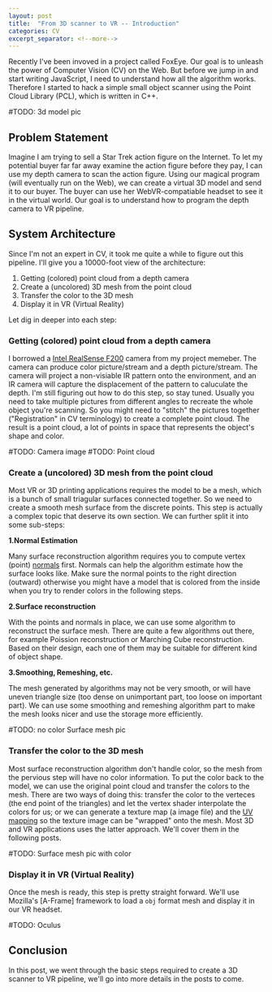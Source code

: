 ```yaml
---
layout: post
title:  "From 3D scanner to VR -- Introduction"
categories: CV
excerpt_separator: <!--more-->
---
```


  Recently I've been invoved in a project called FoxEye. Our goal is to unleash the power of Computer Vision (CV)  on the Web. But before we jump in and start writing JavaScript, I need to understand how all the algorithm works. Therefore I started to hack a simple small object scanner using the Point Cloud Library (PCL), which is written in C++. 

#TODO: 3d model pic
 
<!--more-->

## Problem Statement

Imagine I am trying to sell a Star Trek action figure on the Internet. To let my potential buyer far far away examine the action figure before they pay, I can use my depth camera to scan the action figure. Using our magical program (will eventually run on the Web), we can create a virtual 3D model and send it to our buyer. The buyer can use her WebVR-compatiable headset to see it in the virtual world. Our goal is to understand how to program the depth camera to VR pipeline.

## System Architecture

Since I'm not an expert in CV, it took me quite a while to figure out this pipeline. I'll give you a 10000-foot view of the architecture:

1. Getting (colored) point cloud from a depth camera
2. Create a (uncolored) 3D mesh from the point cloud
3. Transfer the color to the 3D mesh
4. Display it in VR (Virtual Reality)

Let dig in deeper into each step:

### Getting (colored) point cloud from a depth camera
I borrowed a [Intel RealSense F200](TODO) camera from my project memeber. The camera can produce color picture/stream and a depth picture/stream. The camera will project a non-visiable IR pattern onto the environment, and an IR camera will capture the displacement of the pattern to caluculate the depth. I'm still figuring out how to do this step, so stay tuned. Usually you need to take multiple pictures from different angles to recreate the whole object you're scanning. So you might need to "stitch" the pictures together ("Registration" in CV terminology) to create a complete point cloud. The result is a point cloud, a lot of points in space that represents the object's shape and color.

#TODO: Camera image
#TODO: Point cloud

### Create a (uncolored) 3D mesh from the point cloud
Most VR or 3D printing applications requires the model to be a mesh, which is a bunch of small triagular surfaces connected together. So we need to create a smooth mesh surface from the discrete points. This step is actually a complex topic that deserve its own section. We can further split it into some sub-steps:

**1.Normal Estimation**

Many surface reconstruction algorithm requires you to compute vertex (point) [normals](TODO) first. Normals can help the algorithm estimate how the surface looks like. Make sure the normal points to the right direction (outward) otherwise you might have a model that is colored from the inside when you try to render colors in the following steps.


**2.Surface reconstruction**

  With the points and normals in place, we can use some algorithm to reconstruct the surface mesh. There are quite a few algorithms out there, for example Poission reconstruction or Marching Cube reconstruction. Based on their design, each one of them may be suitable for different kind of object shape.

**3.Smoothing, Remeshing, etc.**

  The mesh generated by algorithms may not be very smooth, or will have uneven triangle size (too dense on unimportant part, too loose on important part). We can use some smoothing and remeshing algorithm part to make the mesh looks nicer and use the storage more efficiently.

#TODO: no color Surface mesh pic

### Transfer the color to the 3D mesh
Most surface reconstruction algorithm don't handle color, so the mesh from the pervious step will have no color information. To put the color back to the model, we can use the original point cloud and transfer the colors to the mesh. There are two ways of doing this: transfer the color to the verteces (the end point of the triangles) and let the vertex shader interpolate the colors for us; or we can generate a texture map (a image file) and the [UV mapping](TODO) so the texture image can be "wrapped" onto the mesh. Most 3D and VR applications uses the latter approach. We'll cover them in the following posts.

#TODO: Surface mesh pic with color

### Display it in VR (Virtual Reality)
Once the mesh is ready, this step is pretty straight forward. We'll use Mozilla's [A-Frame] framework to load a `obj` format mesh and display it in our VR headset.

#TODO: Oculus

## Conclusion

In this post, we went through the basic steps required to create a 3D scanner to VR pipeline, we'll go into more details in the posts to come. 
